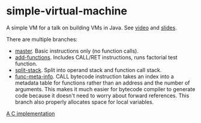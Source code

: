 simple-virtual-machine
======================

A simple VM for a talk on building VMs in Java. See [video](https://www.youtube.com/watch?v=OjaAToVkoTw) and [slides](http://www.slideshare.net/parrt/how-to-build-a-virtual-machine).

There are multiple branches:

* [master](https://github.com/parrt/simple-virtual-machine). Basic instructions only (no function calls).
* [add-functions](https://github.com/parrt/simple-virtual-machine/tree/add-functions). Includes CALL/RET instructions, runs factorial test function.
* [split-stack](https://github.com/parrt/simple-virtual-machine/tree/split-stack). Split into operand stack and function call stack.
* [func-meta-info](https://github.com/parrt/simple-virtual-machine/tree/func-meta-info).  CALL bytecode instruction takes an index into a metadata table for functions rather than an address and the number of arguments. This makes it much easier for bytecode compiler to generate code because it doesn't need to worry about forward references. This branch also properly allocates space for local variables.


[A C implementation](https://github.com/codyebberson/vm)
